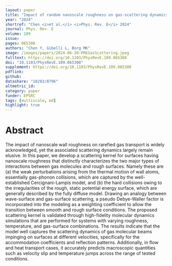 ```yaml
---
layout: paper
title: "Impact of random nanoscale roughness on gas-scattering dynamics"
year: "2024"
shortref: "Chen <i>et al.</i> <i>Phys. Rev. E</i> 2024"
journal: Phys. Rev. E
volume: 109
issue: 
pages: 065308
authors: "Chen Y, Gibelli L, Borg MK"
image: /images/papers/2024-06-20-PREGasScattering.jpeg
fulltext: https://doi.org/10.1103/PhysRevE.109.065308
doi: "10.1103/PhysRevE.109.065308" 
supplement: https://doi.org/10.1103/PhysRevE.109.065308
pdflink: 
github:
datashare: "10283/8796"
altmetric_id: 
category: paper
funder: EPSRC
tags: [multiscale, md]
highlight: true
---
```


# Abstract 

The impact of nanoscale wall roughness on rarefied gas transport is widely acknowledged, yet the associated scattering dynamics largely remain elusive. In this paper, we develop a scattering kernel for surfaces having nanoscale roughness that distinctly characterizes the two major types of interactions between gas molecules and rough surfaces. Namely these are (a) the weak perturbations arising from the thermal motion of wall atoms, essentially gas-phonon collisions, which are captured by the well-established Cercignani-Lampis model, and (b) the hard collisions owing to the irregularities of the rough, static potential energy surface, which are generally described by the fully diffuse model. Drawing an analogy between wave-surface and gas-surface scattering, a pseudo Debye-Waller factor is incorporated into the modeling as a weighting coefficient to allow the transition between smooth and rough surface conditions. The proposed scattering kernel is validated through high-fidelity molecular dynamics simulations that are performed for systems with varying roughness, temperature, and gas-surface combinations. The results indicate that the model well captures the scattering dynamics of gas molecular beams impinging on surfaces at different velocities, specifically for the accommodation coefficients and reflection patterns. Additionally, in flow and heat transport cases, it accurately predicts macroscopic quantities such as velocity slip and temperature jumps across the range of tested conditions.
